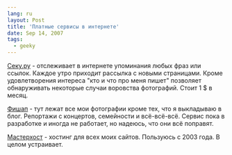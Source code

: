 ```yaml
---
lang: ru
layout: Post
title: 'Платные сервисы в интернете'
date: Sep 14, 2007
tags:
  - geeky
---
```


[Секу.ру](http://seku.ru/) - отслеживает в интернете упоминания любых фраз или ссылок. Каждое утро приходит рассылка с новыми страницами. Кроме удовлетворения интереса "кто и что про меня пишет" позволяет обнаруживать некоторые случаи воровства фотографий. Стоит 1 $ в месяц.

[Фишап](http://fishup.ru/) - тут лежат все мои фотографии кроме тех, что я выкладываю в блог. Репортажи с концертов, семейности и всё-всё-всё. Сервис пока в разработке и иногда не работает, но надеюсь, что они всё поправят.

[Мастерхост](http://masterhost.ru/) - хостинг для всех моих сайтов. Пользуюсь с 2003 года. В целом устраивает.
